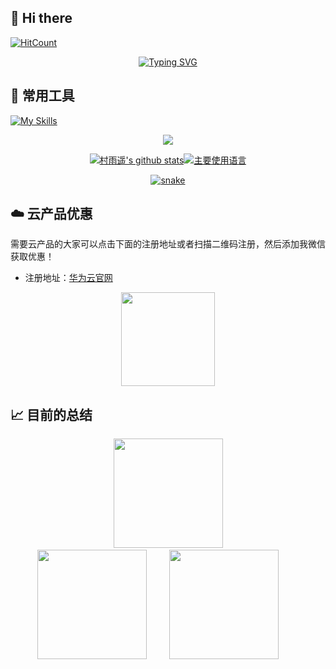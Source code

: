 ## 👋 Hi there 

[![HitCount](https://views.whatilearened.today/views/github/cunyu1943/cunyu1943.svg)](https://github.com/cunyu1943)

<div align="center">

[![Typing SVG](https://readme-typing-svg.demolab.com?font=Fira+Code&pause=1000&width=435&lines=%E4%B8%8D%E8%A6%81%E5%93%80%E6%B1%82%EF%BC%8C%E5%AD%A6%E4%BC%9A%E4%BA%89%E5%8F%96%EF%BC%9B%E8%8B%A5%E6%98%AF%E5%A6%82%E6%AD%A4%EF%BC%8C%E7%BB%88%E6%9C%89%E6%89%80%E8%8E%B7%E3%80%82)](https://git.io/typing-svg)

</div>

## 🧰 常用工具

[![My Skills](https://skillicons.dev/icons?i=java,spring,idea,mysql,redis,nginx,maven,linux,ubuntu,windows,md,git,github,gitlab,vscode,postman,eclipse&theme=dark)](https://github.com/cunyu1943)

<!-- - ✍️ 干货：[公众号：村雨遥](imgs/wechatpublic.svg)
- 📝 博客：[JavaPark](https://cunyu1943.github.io)
- 🕊️ 语雀：[数字花园](https://yuque.com/cunyu1943)
- 💌 微信：[coder_cunYu](imgs/wechat.svg) - 请备注来意 -->


<div align="center">

![](https://github-immortality.vercel.app/api?username=cunyu1943)

[![村雨遥's github stats](https://github-readme-stats.vercel.app/api?username=cunyu1943&include_orgs=true&hide_title=false&hide_border=true&show_icons=true&include_all_commits=true&line_height=20&bg_color=0,EC6C6C,FFD479,FFFC79,73FA79&theme=graywhite&locale=cn)](https://github-readme-stats.vercel.app/api?username=cunyu1943&include_orgs=true&hide_title=false&hide_border=true&show_icons=true&include_all_commits=true&line_height=20&bg_color=0,EC6C6C,FFD479,FFFC79,73FA79&theme=graywhite&locale=cn)[![主要使用语言](https://github-readme-stats.vercel.app/api/top-langs/?username=cunyu1943&hide_title=false&hide=c&hide_border=true&layout=compact&bg_color=0,73FA79,73FDFF,D783FF&theme=graywhite&locale=cn)](https://github-readme-stats.vercel.app/api/top-langs/?username=cunyu1943&hide_title=false&hide=c&hide_border=true&layout=compact&bg_color=0,73FA79,73FDFF,D783FF&theme=graywhite&locale=cn)

[![snake](https://raw.githubusercontent.com/cunyu1943/cunyu1943/14e7335fd09606ea4fdf8ad1315bb4f67ddf26dd/github-contribution-grid-snake.svg)](https://raw.githubusercontent.com/cunyu1943/cunyu1943/14e7335fd09606ea4fdf8ad1315bb4f67ddf26dd/github-contribution-grid-snake.svg)

</div>

## ☁️ 云产品优惠


需要云产品的大家可以点击下面的注册地址或者扫描二维码注册，然后添加我微信获取优惠！

- 注册地址：[华为云官网](https://account.huaweicloud.com/obmgr/invitation/invitation.html?bpName=000000010000000286D150A555448DB6D05E99F423FF66FC4BDA8E6671BDDEBBF4634C72DF798856277171ED818B98E14CFE647B97D33DAAF253B39519C4647D879489700428014D&inviteCode=00000001000000028EE2EC66892AB1B7D108A0B786D99A1C8015529CE8495C138D202EE5B7F97289&bindType=1&isDefault=1)

<p align="center"><img src="https://user-images.githubusercontent.com/22308895/135012798-59f9895a-c129-4cc4-9e62-8e7ba637a4ca.gif" width="150"/></p>


## 📈 目前的总结

<div align="center">
    <span>&emsp;&emsp;</span>
    <img height="175px" src="http://github-profile-summary-cards.vercel.app/api/cards/profile-details?username=cunyu1943&theme=2077" />
    <span>&emsp;&emsp;</span>
</div>
<div align="center">
    <img height="175px" src="http://github-profile-summary-cards.vercel.app/api/cards/stats?username=cunyu1943&theme=2077" />
    <span>&emsp;&emsp;</span>
    <img height="175px" src="http://github-profile-summary-cards.vercel.app/api/cards/productive-time?username=cunyu1943&theme=2077&utcOffset=8" />
    <span>&emsp;&emsp;</span>
</div>


